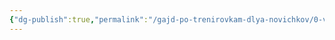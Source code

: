 ```yaml
---
{"dg-publish":true,"permalink":"/gajd-po-trenirovkam-dlya-novichkov/0-vvedenie/5-gde-trenirovatsya/"}
---
```


